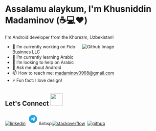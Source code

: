 # Assalamu alaykum, I'm Khusniddin Madaminov (:coffee::computer::heart:)

I'm Android developer from the Khorezm, Uzbekistan!

<img width="50%" align="right" alt="Github Image" src="https://raw.githubusercontent.com/onimur/.github/master/.resources/git-header.svg" />

- 🔭 I’m currently working on Fido Businnes LLC
- 🌱 I’m currently learning Arabic
- 👯 I’m looking to help on Arabic
- 💬 Ask me about Android
- 📫 How to reach me: [madaminov0998@gmail.com](mailto:madaminov0998@gmail.com)
- ⚡ Fun fact: I love design!

## Let's Connect <img src="https://github.com/sourabmaity/sourabmaity/blob/main/assets/logo/socials.png" width=40 height=40 /> 

[<img src='https://github.com/sourabmaity/sourabmaity/blob/main/assets/logo/iconfinder_social_media_isometric_14-linkedin_3529657.png' alt='linkedin' height='40'>](https://www.linkedin.com/in/husniddin-madaminov-683366197/)&nbsp;[<img src='https://github.com/KhusniddinMadaminov/KhusniddinMadaminov/blob/main/telegram-logo.png' alt='telegram' height='40'>](https://t.me/HusniddinMadaminov)&nbsp[<img src='https://github.com/sourabmaity/sourabmaity/blob/main/assets/logo/iconfinder_StackOverflow_2613280.png' alt='stackoverflow' height='40'>](https://stackoverflow.com/users/12213891/husniddin-madaminov)&nbsp;
[<img src='https://github.com/sourabmaity/sourabmaity/blob/main/assets/logo/iconfinder__github_1156638.png' alt='github' height='40'>](https://github.com/KhusniddinMadaminov)&nbsp;  


<!--
**KhusniddinMadaminov/KhusniddinMadaminov** is a ✨ _special_ ✨ repository because its `README.md` (this file) appears on your GitHub profile.

Here are some ideas to get you started:

- 🔭 I’m currently working on ...
- 🌱 I’m currently learning ...
- 👯 I’m looking to collaborate on ...
- 🤔 I’m looking for help with ...
- 💬 Ask me about ...
- 📫 How to reach me: ...
- 😄 Pronouns: ...
- ⚡ Fun fact: ...
-->
